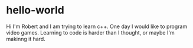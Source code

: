 # hello-world

Hi I'm Robert and I am trying to learn c++. One day I would like to program video games.
Learning to code is harder than I thought, or maybe I'm makinng it hard.